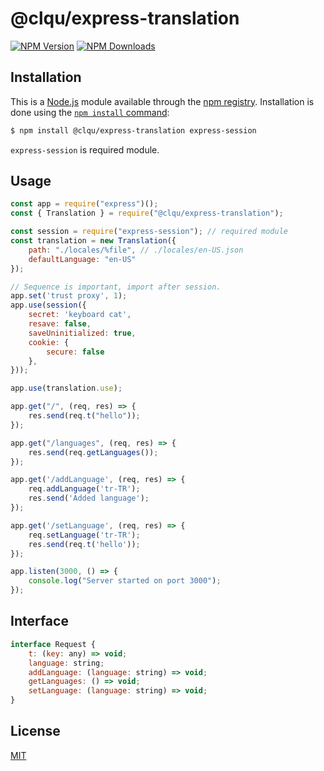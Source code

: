 # @clqu/express-translation

[![NPM Version][npm-version-image]][npm-url]
[![NPM Downloads][npm-downloads-image]][node-url]

## Installation

This is a [Node.js](https://nodejs.org/en/) module available through the
[npm registry](https://www.npmjs.com/). Installation is done using the
[`npm install` command](https://docs.npmjs.com/getting-started/installing-npm-packages-locally):

```sh
$ npm install @clqu/express-translation express-session
```
`express-session` is required module.

## Usage

```js
const app = require("express")();
const { Translation } = require("@clqu/express-translation");

const session = require("express-session"); // required module
const translation = new Translation({
    path: "./locales/%file", // ./locales/en-US.json
    defaultLanguage: "en-US"
});

// Sequence is important, import after session.
app.set('trust proxy', 1);
app.use(session({
    secret: 'keyboard cat',
    resave: false,
    saveUninitialized: true,
    cookie: { 
        secure: false 
    },
}));

app.use(translation.use);

app.get("/", (req, res) => {
    res.send(req.t("hello"));
});

app.get("/languages", (req, res) => {
    res.send(req.getLanguages());
});

app.get('/addLanguage', (req, res) => {
    req.addLanguage('tr-TR');
    res.send('Added language');
});

app.get('/setLanguage', (req, res) => {
    req.setLanguage('tr-TR');
    res.send(req.t('hello'));
});

app.listen(3000, () => {
    console.log("Server started on port 3000");
});
```
## Interface

```js
interface Request {
    t: (key: any) => void;
    language: string;
    addLanguage: (language: string) => void;
    getLanguages: () => void;
    setLanguage: (language: string) => void;
}
```

## License

[MIT](LICENSE)

[node-url]: https://nodejs.org/en/download
[npm-downloads-image]: https://badgen.net/npm/dm/@clqu/express-translation
[npm-url]: https://npmjs.org/package/@clqu/express-translation
[npm-version-image]: https://badgen.net/npm/v/@clqu/express-translation